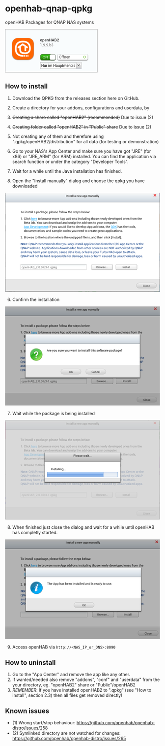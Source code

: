 # openhab-qnap-qpkg
openHAB Packages for QNAP NAS systems

![AppCenter enabled](docs/QTS_4.2.0_AppCenter%20enabled.png)

## How to install
1. Download the QPKG from the releases section here on GitHub.

2. Create a directory for your addons, configurations and userdata, by

  1. ~~Creating a share called "openHAB2" (recommended)~~ Due to issue (2)
  2. ~~Creating folder called "openHAB2" in "Public" share~~ Due to issue (2)
  3. Not creating any of them and therefore using ".qpkg/openHAB2/distribution" for all data (for testing or demonstration)

3. Go to your NAS's App Center and make sure you have got "JRE" (for x86) or "JRE_ARM" (for ARM) installed. You can find the application via search function or under the category "Developer Tools".

4. Wait for a while until the Java installation has finished.

5. Open the "Install manually" dialog and choose the qpkg you have downloaded

  ![AppCenter enabled](docs/QTS_4.2.0_AppCenter%20choose.png)

6. Confirm the installation 

  ![AppCenter enabled](docs/QTS_4.2.0_AppCenter%20confirm.png)

7. Wait while the package is being installed

  ![AppCenter enabled](docs/QTS_4.2.0_AppCenter%20installing.png)

8. When finished just close the dialog and wait for a while until openHAB has completly started.

  ![AppCenter enabled](docs/QTS_4.2.0_AppCenter%20finished.png)

9. Access openHAB via ```http://<NAS_IP_or_DNS>:8090```

## How to uninstall
1. Go to the "App Center" and remove the app like any other.
2. If wanted/needed also remove "addons", "conf" and "userdata" from the your directory, eg. "openHAB2" share or "Public"/openHAB2
  1. _REMEMBER_: If you have installed openHAB2 to ".qpkg" (see "How to install", section 2.3) then all files get removed directly!

## Known issues
* (1) Wrong start/stop behaviour: https://github.com/openhab/openhab-distro/issues/258
* (2) Symlinked directory are not watched for changes: https://github.com/openhab/openhab-distro/issues/265
